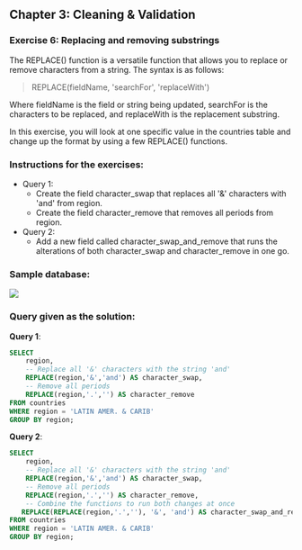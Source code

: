 ## Chapter 3: Cleaning & Validation
### Exercise 6: Replacing and removing substrings
The REPLACE() function is a versatile function that allows you to replace or remove characters from a string. The syntax is as follows:

> REPLACE(fieldName, 'searchFor', 'replaceWith')

Where fieldName is the field or string being updated, searchFor is the characters to be replaced, and replaceWith is the replacement substring.

In this exercise, you will look at one specific value in the countries table and change up the format by using a few REPLACE() functions.

### Instructions for the exercises: 
- Query 1: 
    - Create the field character_swap that replaces all '&' characters with 'and' from region.
    - Create the field character_remove that removes all periods from region.
- Query 2:
    - Add a new field called character_swap_and_remove that runs the alterations of both   character_swap and character_remove in one go.

### Sample database:

![](https://camo.githubusercontent.com/b031568d9ac99edddb3aed1263ebf10ac3098e61/68747470733a2f2f692e6962622e636f2f646d56564668312f436170747572652d322e706e67)

### Query given as the solution: 
**Query 1**:
```sql
SELECT 
	region, 
    -- Replace all '&' characters with the string 'and'
    REPLACE(region,'&','and') AS character_swap,
    -- Remove all periods
    REPLACE(region,'.','') AS character_remove
FROM countries
WHERE region = 'LATIN AMER. & CARIB'
GROUP BY region;
```
**Query 2**:
```sql
SELECT 
	region, 
    -- Replace all '&' characters with the string 'and'
    REPLACE(region,'&','and') AS character_swap,
    -- Remove all periods
    REPLACE(region,'.','') AS character_remove,
    -- Combine the functions to run both changes at once
   REPLACE(REPLACE(region,'.',''), '&', 'and') AS character_swap_and_remove
FROM countries
WHERE region = 'LATIN AMER. & CARIB'
GROUP BY region;
```